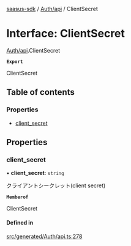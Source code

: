 [saasus-sdk](../README.md) / [Auth/api](../modules/Auth_api.md) / ClientSecret

# Interface: ClientSecret

[Auth/api](../modules/Auth_api.md).ClientSecret

**`Export`**

ClientSecret

## Table of contents

### Properties

- [client\_secret](Auth_api.ClientSecret.md#client_secret)

## Properties

### client\_secret

• **client\_secret**: `string`

クライアントシークレット(client secret)

**`Memberof`**

ClientSecret

#### Defined in

[src/generated/Auth/api.ts:278](https://github.com/saasus-platform/saasus-sdk-javascript/blob/55abc15/src/generated/Auth/api.ts#L278)
